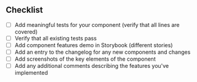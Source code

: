 <!-- Thank you for your contribution to the iTwinUi-react project! Please make sure to complete all of the items below before submitting the PR. -->

## Checklist

- [ ] Add meaningful tests for your component (verify that all lines are covered)
- [ ] Verify that all existing tests pass
- [ ] Add component features demo in Storybook (different stories)
- [ ] Add an entry to the changelog for any new components and changes
- [ ] Add screenshots of the key elements of the component
- [ ] Add any additional comments describing the features you've implemented
